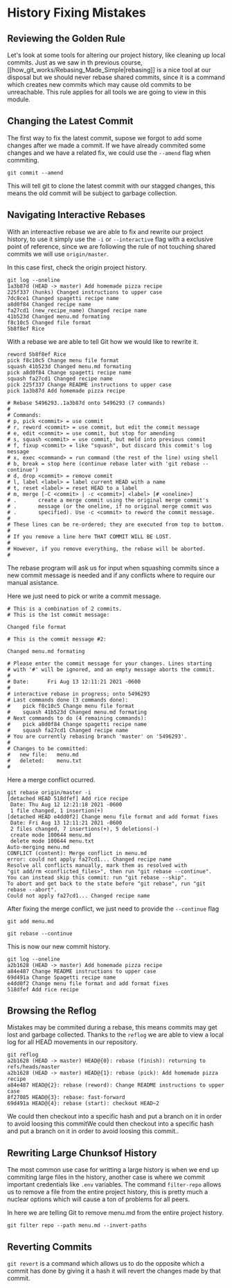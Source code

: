 # History Fixing Mistakes

## Reviewing the Golden Rule

Let's look at some tools for altering our project history, like cleaning up local commits. Just as we saw in th previous course, [[how_git_works/Rebasing_Made_Simple|rebasing]] is a nice tool at our disposal but we should never rebase shared commits, since it is a command which creates new commits which may cause old commits to be unreachable. This rule applies for all tools we are going to view in this module.

## Changing the Latest Commit

The first way to fix the latest commit, supose we forgot to add some changes after we made a commit. If we have already commited some changes and we have a related fix, we could use the `--amend` flag when commiting.

```
git commit --amend
```

This will tell git to clone the latest commit with our stagged changes, this means the old commit will be subject to garbage collection.

## Navigating Interactive Rebases

With an intereactive rebase we are able to fix and rewrite our project history, to use it simply use the `-i` or `--interactive` flag with a exclusive point of reference, since we are following the rule of not touching shared commits we will use `origin/master`.

In this case first, check the origin project history.

```
git log --oneline
1a3b87d (HEAD -> master) Add homemade pizza recipe
225f337 (hunks) Changed instructions to upper case
7dc8ce1 Changed spagetti recipe name
a8d0f84 Changed recipe name
fa27cd1 (new_recipe_name) Changed recipe name
41b523d Changed menu.md formating
f8c10c5 Changed file format
5b8f8ef Rice
```
With a rebase we are able to tell Git how we would like to rewrite it.

```
reword 5b8f8ef Rice
pick f8c10c5 Change menu file format
squash 41b523d Changed menu.md formating
pick a8d0f84 Change spagetti recipe name
squash fa27cd1 Changed recipe name
pick 225f337 Change README instructions to upper case
pick 1a3b87d Add homemade pizza recipe

# Rebase 5496293..1a3b87d onto 5496293 (7 commands)
#
# Commands:
# p, pick <commit> = use commit
# r, reword <commit> = use commit, but edit the commit message
# e, edit <commit> = use commit, but stop for amending
# s, squash <commit> = use commit, but meld into previous commit
# f, fixup <commit> = like "squash", but discard this commit's log message
# x, exec <command> = run command (the rest of the line) using shell
# b, break = stop here (continue rebase later with 'git rebase --continue')
# d, drop <commit> = remove commit
# l, label <label> = label current HEAD with a name
# t, reset <label> = reset HEAD to a label
# m, merge [-C <commit> | -c <commit>] <label> [# <oneline>]
# .       create a merge commit using the original merge commit's
# .       message (or the oneline, if no original merge commit was
# .       specified). Use -c <commit> to reword the commit message.
#
# These lines can be re-ordered; they are executed from top to bottom.
#
# If you remove a line here THAT COMMIT WILL BE LOST.
#
# However, if you remove everything, the rebase will be aborted.
#
```

The rebase program will ask us for input when squashing commits since a new commit message is needed and if any conflicts where to require our manual asistance.

Here we just need to pick or write a commit message.

```
# This is a combination of 2 commits.
# This is the 1st commit message:

Changed file format

# This is the commit message #2:

Changed menu.md formating

# Please enter the commit message for your changes. Lines starting
# with '#' will be ignored, and an empty message aborts the commit.
#
# Date:      Fri Aug 13 12:11:21 2021 -0600
#
# interactive rebase in progress; onto 5496293
# Last commands done (3 commands done):
#    pick f8c10c5 Change menu file format
#    squash 41b523d Changed menu.md formating
# Next commands to do (4 remaining commands):
#    pick a8d0f84 Change spagetti recipe name
#    squash fa27cd1 Changed recipe name
# You are currently rebasing branch 'master' on '5496293'.
#
# Changes to be committed:
#	new file:   menu.md
#	deleted:    menu.txt
#
```

Here a merge conflict ocurred.

```
git rebase origin/master -i
[detached HEAD 518dfef] Add rice recipe
 Date: Thu Aug 12 12:21:18 2021 -0600
 1 file changed, 1 insertion(+)
[detached HEAD e4dd0f2] Change menu file format and add format fixes
 Date: Fri Aug 13 12:11:21 2021 -0600
 2 files changed, 7 insertions(+), 5 deletions(-)
 create mode 100644 menu.md
 delete mode 100644 menu.txt
Auto-merging menu.md
CONFLICT (content): Merge conflict in menu.md
error: could not apply fa27cd1... Changed recipe name
Resolve all conflicts manually, mark them as resolved with
"git add/rm <conflicted_files>", then run "git rebase --continue".
You can instead skip this commit: run "git rebase --skip".
To abort and get back to the state before "git rebase", run "git rebase --abort".
Could not apply fa27cd1... Changed recipe name
```

After fixing the merge conflict, we just need to provide the `--continue` flag

```
git add menu.md

git rebase --continue
```

This is now our new commit history.

```
git log --oneline
a2b1628 (HEAD -> master) Add homemade pizza recipe
a84e487 Change README instructions to upper case
69d491a Change Spagetti recipe name
e4dd0f2 Change menu file format and add format fixes
518dfef Add rice recipe
```

## Browsing the Reflog

Mistakes may be commited during a rebase, this means commits may get lost and garbage collected. Thanks to the `reflog` we are able to view a local log for all HEAD movements in our repository. 

```
git reflog
a2b1628 (HEAD -> master) HEAD@{0}: rebase (finish): returning to refs/heads/master
a2b1628 (HEAD -> master) HEAD@{1}: rebase (pick): Add homemade pizza recipe
a84e487 HEAD@{2}: rebase (reword): Change README instructions to upper case
8f27085 HEAD@{3}: rebase: fast-forward
69d491a HEAD@{4}: rebase (start): checkout HEAD~2
```

We could then checkout into a specific hash and put a branch on it in order to avoid loosing this commitWe could then checkout into a specific hash and put a branch on it in order to avoid loosing this commit..

## Rewriting Large Chunksof History

The most common use case for writting a large history is when we end up commiting large files in the history, another case is where we commit important credentials like `.env` variables. The command `filter-repo` allows us to remove a file from the entire project history, this is pretty much a nuclear options which will cause a ton of problems for all peers.

In here we are telling Git to remove menu.md from the entire project history.

```
git filter repo --path menu.md --invert-paths
```

## Reverting Commits

`git revert` is a command which allows us to do the opposite which a commit has done by giving it a hash it will revert the changes made by that commit.

